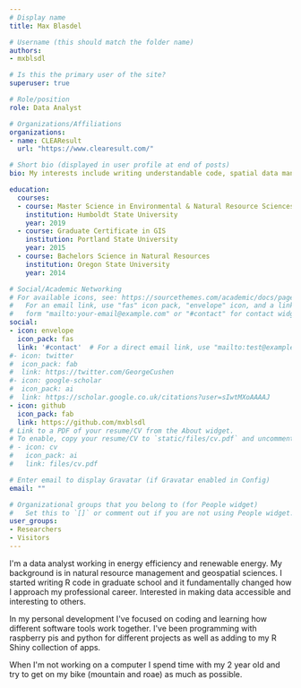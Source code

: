```yaml
---
# Display name
title: Max Blasdel

# Username (this should match the folder name)
authors:
- mxblsdl

# Is this the primary user of the site?
superuser: true

# Role/position
role: Data Analyst

# Organizations/Affiliations
organizations:
- name: CLEAResult
  url: "https://www.clearesult.com/"

# Short bio (displayed in user profile at end of posts)
bio: My interests include writing understandable code, spatial data manipulation, and learning new skills.

education:
  courses:
  - course: Master Science in Environmental & Natural Resource Sciences 
    institution: Humboldt State University
    year: 2019
  - course: Graduate Certificate in GIS
    institution: Portland State University
    year: 2015
  - course: Bachelors Science in Natural Resources
    institution: Oregon State University
    year: 2014

# Social/Academic Networking
# For available icons, see: https://sourcethemes.com/academic/docs/page-builder/#icons
#   For an email link, use "fas" icon pack, "envelope" icon, and a link in the
#   form "mailto:your-email@example.com" or "#contact" for contact widget.
social:
- icon: envelope
  icon_pack: fas
  link: '#contact'  # For a direct email link, use "mailto:test@example.org".
#- icon: twitter
#  icon_pack: fab
#  link: https://twitter.com/GeorgeCushen
#- icon: google-scholar
#  icon_pack: ai
#  link: https://scholar.google.co.uk/citations?user=sIwtMXoAAAAJ
- icon: github
  icon_pack: fab
  link: https://github.com/mxblsdl
# Link to a PDF of your resume/CV from the About widget.
# To enable, copy your resume/CV to `static/files/cv.pdf` and uncomment the lines below.
# - icon: cv
#   icon_pack: ai
#   link: files/cv.pdf

# Enter email to display Gravatar (if Gravatar enabled in Config)
email: ""

# Organizational groups that you belong to (for People widget)
#   Set this to `[]` or comment out if you are not using People widget.
user_groups:
- Researchers
- Visitors
---
```


I'm a data analyst working in energy efficiency and renewable energy. My background is in natural resource management and geospatial sciences. I started writing R code in graduate school and it fundamentally changed how I approach my professional career. Interested in making data accessible and interesting to others.

In my personal development I've focused on coding and learning how different software tools work together. I've been programming with raspberry pis and python for different projects as well as adding to my R Shiny collection of apps.

When I'm not working on a computer I spend time with my 2 year old and try to get on my bike (mountain and roae) as much as possible. 
